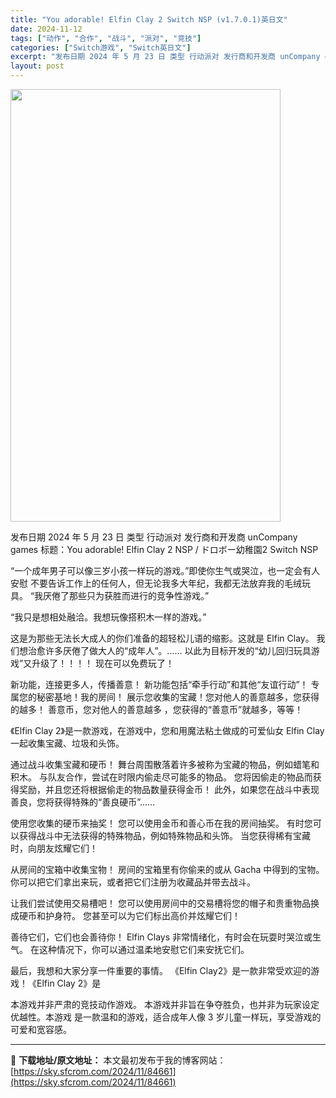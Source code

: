 ```yaml
---
title: "You adorable! Elfin Clay 2 Switch NSP (v1.7.0.1)英日文"
date: 2024-11-12
tags: ["动作", "合作", "战斗", "派对", "竞技"]
categories: ["Switch游戏", "Switch英日文"]
excerpt: "发布日期 2024 年 5 月 23 日 类型 行动派对 发行商和开发商 unCompany games 标题：You adorable! Elfin Clay 2 NSP / ドロボー幼稚園2 Switch NSP “一个成年男子可以像三岁小孩一样玩的游戏。”即使你生气或哭泣，也一定会有人安慰 不&hellip;"
layout: post
---
```


<img class="aligncenter size-full wp-image-84662" src="https://sky.sfcrom.com/wp-content/uploads/2024/11/2024111210305162.webp" alt="" width="432" height="692" />

发布日期 2024 年 5 月 23 日
类型 行动派对
发行商和开发商 unCompany games
标题：You adorable! Elfin Clay 2 NSP / ドロボー幼稚園2 Switch NSP

“一个成年男子可以像三岁小孩一样玩的游戏。”即使你生气或哭泣，也一定会有人安慰
不要告诉工作上的任何人，但无论我多大年纪，我都无法放弃我的毛绒玩具。
“我厌倦了那些只为获胜而进行的竞争性游戏。”

“我只是想相处融洽。我想玩像搭积木一样的游戏。”

这是为那些无法长大成人的你们准备的超轻松儿语的缩影。这就是 Elfin Clay。
我们想治愈许多厌倦了做大人的“成年人”。…… 以此为目标开发的“幼儿回归玩具游戏”又升级了！！！！
现在可以免费玩了！

新功能，连接更多人，传播善意！
新功能包括“牵手行动”和其他“友谊行动”！
专属您的秘密基地！我的房间！
展示您收集的宝藏！您对他人的善意越多，您获得的越多！
善意币，您对他人的善意越多
，您获得的“善意币”就越多，等等！

《Elfin Clay 2》是一款游戏，在游戏中，您和用魔法粘土做成的可爱仙女 Elfin Clay 一起收集宝藏、垃圾和头饰。

通过战斗收集宝藏和硬币！
舞台周围散落着许多被称为宝藏的物品，例如蜡笔和积木。
与队友合作，尝试在时限内偷走尽可能多的物品。
您将因偷走的物品而获得奖励，并且您还将根据偷走的物品数量获得金币！
此外，如果您在战斗中表现善良，您将获得特殊的“善良硬币”……

使用您收集的硬币来抽奖！
您可以使用金币和善心币在我的房间抽奖。
有时您可以获得战斗中无法获得的特殊物品，例如特殊物品和头饰。
当您获得稀有宝藏时，向朋友炫耀它们！

从房间的宝箱中收集宝物！
房间的宝箱里有你偷来的或从 Gacha 中得到的宝物。
你可以把它们拿出来玩，或者把它们注册为收藏品并带去战斗。

让我们尝试使用交易槽吧！
您可以使用房间中的交易槽将您的帽子和贵重物品换成硬币和护身符。
您甚至可以为它们标出高价并炫耀它们！

善待它们，它们也会善待你！
Elfin Clays 非常情绪化，有时会在玩耍时哭泣或生气。
在这种情况下，你可以通过温柔地安慰它们来安抚它们。

最后，我想和大家分享一件重要的事情。
《Elfin Clay2》是一款非常受欢迎的游戏！《Elfin Clay 2》是

本游戏并非严肃的竞技动作游戏。
本游戏并非旨在争夺胜负，也并非为玩家设定优越性。本游戏
是一款温和的游戏，适合成年人像 3 岁儿童一样玩，享受游戏的可爱和宽容感。

---
📖 **下载地址/原文地址：** 本文最初发布于我的博客网站：[https://sky.sfcrom.com/2024/11/84661](https://sky.sfcrom.com/2024/11/84661)

